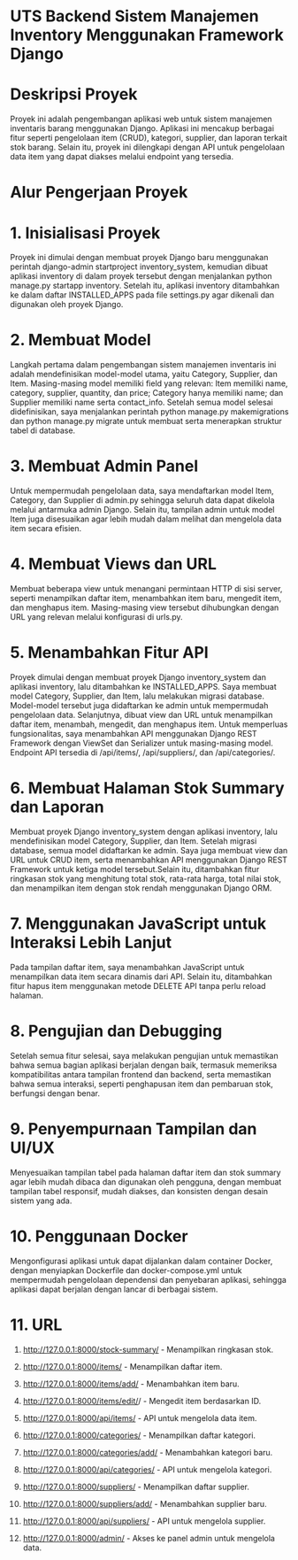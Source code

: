 # UTS Backend Sistem Manajemen Inventory Menggunakan Framework Django

# Deskripsi Proyek

Proyek ini adalah pengembangan aplikasi web untuk sistem manajemen inventaris barang menggunakan Django. Aplikasi ini mencakup berbagai fitur seperti pengelolaan item (CRUD), kategori, supplier, dan laporan terkait stok barang. Selain itu, proyek ini dilengkapi dengan API untuk pengelolaan data item yang dapat diakses melalui endpoint yang tersedia.

# Alur Pengerjaan Proyek

# 1. Inisialisasi Proyek
   Proyek ini dimulai dengan membuat proyek Django baru menggunakan perintah django-admin startproject inventory_system, kemudian dibuat aplikasi inventory di dalam proyek tersebut dengan menjalankan python manage.py startapp inventory. Setelah itu, aplikasi inventory ditambahkan ke dalam daftar INSTALLED_APPS pada file settings.py agar dikenali dan digunakan oleh proyek Django.

# 2. Membuat Model
   Langkah pertama dalam pengembangan sistem manajemen inventaris ini adalah mendefinisikan model-model utama, yaitu Category, Supplier, dan Item. Masing-masing model memiliki field yang relevan: Item memiliki name, category, supplier, quantity, dan price; Category hanya memiliki name; dan Supplier memiliki name serta contact_info. Setelah semua model selesai didefinisikan, saya menjalankan perintah python manage.py makemigrations dan python manage.py migrate untuk membuat serta menerapkan struktur tabel di database.

# 3. Membuat Admin Panel
   Untuk mempermudah pengelolaan data, saya mendaftarkan model Item, Category, dan Supplier di admin.py sehingga seluruh data dapat dikelola melalui antarmuka admin Django. Selain itu, tampilan admin untuk model Item juga disesuaikan agar lebih mudah dalam melihat dan mengelola data item secara efisien.

# 4. Membuat Views dan URL
   Membuat beberapa view untuk menangani permintaan HTTP di sisi server, seperti menampilkan daftar item, menambahkan item baru, mengedit item, dan menghapus item. Masing-masing view tersebut dihubungkan dengan URL yang relevan melalui konfigurasi di urls.py.

# 5. Menambahkan Fitur API
   Proyek dimulai dengan membuat proyek Django inventory_system dan aplikasi inventory, lalu ditambahkan ke INSTALLED_APPS. Saya membuat model Category, Supplier, dan Item, lalu melakukan migrasi database. Model-model tersebut juga didaftarkan ke admin untuk mempermudah pengelolaan data. Selanjutnya, dibuat view dan URL untuk menampilkan daftar item, menambah, mengedit, dan menghapus item. Untuk memperluas fungsionalitas, saya menambahkan API menggunakan Django REST Framework dengan ViewSet dan Serializer untuk masing-masing model. Endpoint API tersedia di /api/items/, /api/suppliers/, dan /api/categories/.

# 6. Membuat Halaman Stok Summary dan Laporan
   Membuat proyek Django inventory_system dengan aplikasi inventory, lalu mendefinisikan model Category, Supplier, dan Item. Setelah migrasi database, semua model didaftarkan ke admin. Saya juga membuat view dan URL untuk CRUD item, serta menambahkan API menggunakan Django REST Framework untuk ketiga model tersebut.Selain itu, ditambahkan fitur ringkasan stok yang menghitung total stok, rata-rata harga, total nilai stok, dan menampilkan item dengan stok rendah menggunakan Django ORM.

# 7. Menggunakan JavaScript untuk Interaksi Lebih Lanjut
   Pada tampilan daftar item, saya menambahkan JavaScript untuk menampilkan data item secara dinamis dari API. Selain itu, ditambahkan fitur hapus item menggunakan metode DELETE API tanpa perlu reload halaman.

# 8. Pengujian dan Debugging
   Setelah semua fitur selesai, saya melakukan pengujian untuk memastikan bahwa semua bagian aplikasi berjalan dengan baik, termasuk memeriksa kompatibilitas antara tampilan frontend dan backend, serta memastikan bahwa semua interaksi, seperti penghapusan item dan pembaruan stok, berfungsi dengan benar.

# 9. Penyempurnaan Tampilan dan UI/UX
   Menyesuaikan tampilan tabel pada halaman daftar item dan stok summary agar lebih mudah dibaca dan digunakan oleh pengguna, dengan membuat tampilan tabel responsif, mudah diakses, dan konsisten dengan desain sistem yang ada.

# 10. Penggunaan Docker
   Mengonfigurasi aplikasi untuk dapat dijalankan dalam container Docker, dengan menyiapkan Dockerfile dan docker-compose.yml untuk mempermudah pengelolaan dependensi dan penyebaran aplikasi, sehingga aplikasi dapat berjalan dengan lancar di berbagai sistem.

# 11. URL
1. http://127.0.0.1:8000/stock-summary/         - Menampilkan ringkasan stok.

2. http://127.0.0.1:8000/items/                 - Menampilkan daftar item.

3. http://127.0.0.1:8000/items/add/             - Menambahkan item baru.

4. http://127.0.0.1:8000/items/edit/<id item>/  - Mengedit item berdasarkan ID.

5. http://127.0.0.1:8000/api/items/             - API untuk mengelola data item.

6. http://127.0.0.1:8000/categories/            - Menampilkan daftar kategori.

7. http://127.0.0.1:8000/categories/add/        - Menambahkan kategori baru.

8. http://127.0.0.1:8000/api/categories/        - API untuk mengelola kategori.

9. http://127.0.0.1:8000/suppliers/             - Menampilkan daftar supplier.

10. http://127.0.0.1:8000/suppliers/add/        - Menambahkan supplier baru.

11. http://127.0.0.1:8000/api/suppliers/        - API untuk mengelola supplier.

12. http://127.0.0.1:8000/admin/                - Akses ke panel admin untuk mengelola data.

